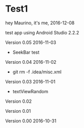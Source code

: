 # Test1

hey Maurino, it's me, 2016-12-08



test app using Android Studio 2.2.2




Version 0.05    2016-11-03

 - SeekBar test

Version 0.04    2016-11-02

 - git rm -f .idea/misc.xml

Version 0.03    2016-11-01

 - textViewRandom
 

Version 0.02 

Version 0.01 

Version 0.00    2016-10-31

